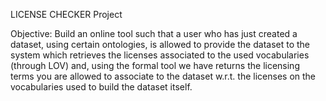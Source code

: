 LICENSE CHECKER Project

Objective: Build an online tool such that a user who has just created a dataset, using certain ontologies, is allowed to provide the dataset to the system which retrieves the licenses associated to the used vocabularies (through LOV) and, using the formal tool we have returns the licensing terms you are allowed to associate to the dataset w.r.t. the licenses on the vocabularies used to build the dataset itself.
